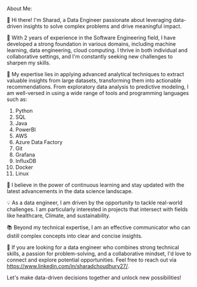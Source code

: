 About Me:

👋 Hi there! I'm Sharad, a Data Engineer passionate about leveraging data-driven insights to solve complex problems and drive meaningful impact. 

💼 With 2 years of experience in the Software Engineering field, I have developed a strong foundation in various domains, including machine learning, data engineering, cloud computing. I thrive in both individual and collaborative settings, and I'm constantly seeking new challenges to sharpen my skills.

🔬 My expertise lies in applying advanced analytical techniques to extract valuable insights from large datasets, transforming them into actionable recommendations. 
From exploratory data analysis to predictive modeling, I am well-versed in using a wide range of tools and programming languages such as:
1. Python
2. SQL
3. Java
4. PowerBI
5. AWS
6. Azure Data Factory
7. Git
8. Grafana
9. InfluxDB
10. Docker
11. Linux

🌱 I believe in the power of continuous learning and stay updated with the latest advancements in the data science landscape.

💡 As a data engineer, I am driven by the opportunity to tackle real-world challenges. I am particularly interested in projects that intersect with fields like healthcare, Climate, and sustainability.

📚 Beyond my technical expertise, I am an effective communicator who can distill complex concepts into clear and concise insights. 

🌟 If you are looking for a data engineer who combines strong technical skills, a passion for problem-solving, and a collaborative mindset, I'd love to connect and explore potential opportunities. Feel free to reach out via https://www.linkedin.com/in/sharadchoudhury27/.

Let's make data-driven decisions together and unlock new possibilities!




